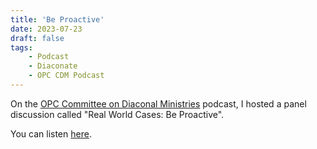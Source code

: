 ```yaml
---
title: 'Be Proactive'
date: 2023-07-23
draft: false
tags:
    - Podcast
    - Diaconate
    - OPC CDM Podcast
---
```


On the [OPC Committee on Diaconal Ministries](https://opccdm.org) podcast, I hosted a panel
discussion called "Real World Cases: Be Proactive".

You can listen [here](https://www.thereformeddeacon.org/1849391/13259623-real-world-cases-be-proactive).